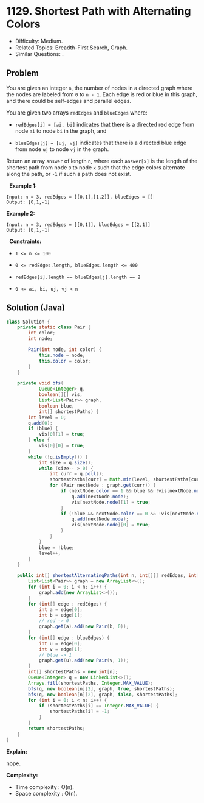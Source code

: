 # 1129. Shortest Path with Alternating Colors

- Difficulty: Medium.
- Related Topics: Breadth-First Search, Graph.
- Similar Questions: .

## Problem

You are given an integer ```n```, the number of nodes in a directed graph where the nodes are labeled from ```0``` to ```n - 1```. Each edge is red or blue in this graph, and there could be self-edges and parallel edges.

You are given two arrays ```redEdges``` and ```blueEdges``` where:


	
- ```redEdges[i] = [ai, bi]``` indicates that there is a directed red edge from node ```ai``` to node ```bi``` in the graph, and
	
- ```blueEdges[j] = [uj, vj]``` indicates that there is a directed blue edge from node ```uj``` to node ```vj``` in the graph.


Return an array ```answer``` of length ```n```, where each ```answer[x]``` is the length of the shortest path from node ```0``` to node ```x``` such that the edge colors alternate along the path, or ```-1``` if such a path does not exist.

 
**Example 1:**

```
Input: n = 3, redEdges = [[0,1],[1,2]], blueEdges = []
Output: [0,1,-1]
```

**Example 2:**

```
Input: n = 3, redEdges = [[0,1]], blueEdges = [[2,1]]
Output: [0,1,-1]
```

 
**Constraints:**


	
- ```1 <= n <= 100```
	
- ```0 <= redEdges.length, blueEdges.length <= 400```
	
- ```redEdges[i].length == blueEdges[j].length == 2```
	
- ```0 <= ai, bi, uj, vj < n```



## Solution (Java)

```java
class Solution {
    private static class Pair {
        int color;
        int node;

        Pair(int node, int color) {
            this.node = node;
            this.color = color;
        }
    }

    private void bfs(
            Queue<Integer> q,
            boolean[][] vis,
            List<List<Pair>> graph,
            boolean blue,
            int[] shortestPaths) {
        int level = 0;
        q.add(0);
        if (blue) {
            vis[0][1] = true;
        } else {
            vis[0][0] = true;
        }
        while (!q.isEmpty()) {
            int size = q.size();
            while (size-- > 0) {
                int curr = q.poll();
                shortestPaths[curr] = Math.min(level, shortestPaths[curr]);
                for (Pair nextNode : graph.get(curr)) {
                    if (nextNode.color == 1 && blue && !vis[nextNode.node][1]) {
                        q.add(nextNode.node);
                        vis[nextNode.node][1] = true;
                    }
                    if (!blue && nextNode.color == 0 && !vis[nextNode.node][0]) {
                        q.add(nextNode.node);
                        vis[nextNode.node][0] = true;
                    }
                }
            }
            blue = !blue;
            level++;
        }
    }

    public int[] shortestAlternatingPaths(int n, int[][] redEdges, int[][] blueEdges) {
        List<List<Pair>> graph = new ArrayList<>();
        for (int i = 0; i < n; i++) {
            graph.add(new ArrayList<>());
        }
        for (int[] edge : redEdges) {
            int a = edge[0];
            int b = edge[1];
            // red -> 0
            graph.get(a).add(new Pair(b, 0));
        }
        for (int[] edge : blueEdges) {
            int u = edge[0];
            int v = edge[1];
            // blue -> 1
            graph.get(u).add(new Pair(v, 1));
        }
        int[] shortestPaths = new int[n];
        Queue<Integer> q = new LinkedList<>();
        Arrays.fill(shortestPaths, Integer.MAX_VALUE);
        bfs(q, new boolean[n][2], graph, true, shortestPaths);
        bfs(q, new boolean[n][2], graph, false, shortestPaths);
        for (int i = 0; i < n; i++) {
            if (shortestPaths[i] == Integer.MAX_VALUE) {
                shortestPaths[i] = -1;
            }
        }
        return shortestPaths;
    }
}
```

**Explain:**

nope.

**Complexity:**

* Time complexity : O(n).
* Space complexity : O(n).
